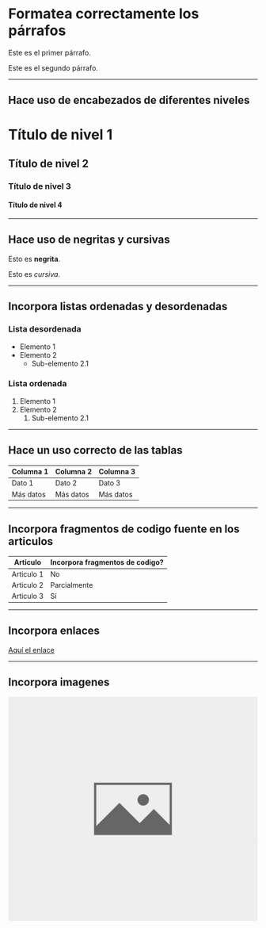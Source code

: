 # Formatea correctamente los párrafos

Este es el primer párrafo.

Este es el segundo párrafo.

---

## Hace uso de encabezados de diferentes niveles

# Título de nivel 1
## Título de nivel 2
### Título de nivel 3
#### Título de nivel 4

---

## Hace uso de negritas y cursivas

Esto es **negrita**.

Esto es *cursiva*.

---

## Incorpora listas ordenadas y desordenadas

### Lista desordenada
- Elemento 1
- Elemento 2
  - Sub-elemento 2.1

### Lista ordenada
1. Elemento 1
2. Elemento 2
   1. Sub-elemento 2.1

---

## Hace un uso correcto de las tablas

| Columna 1 | Columna 2 | Columna 3 |
|-----------|-----------|-----------|
| Dato 1    | Dato 2    | Dato 3    |
| Más datos  | Más datos  | Más datos  |

---
## Incorpora fragmentos de codigo fuente en los articulos

| Articulo       | Incorpora fragmentos de codigo? |
|---------------|-------------------------------|
| Articulo 1     | No                            |
| Articulo 2     | Parcialmente                  |
| Articulo 3     | Sí                            |


---

## Incorpora enlaces

[Aquí el enlace](https://www.google.com/?hl=es)


---
## Incorpora imagenes

![Descripción de la imagen](imagen.jpg)